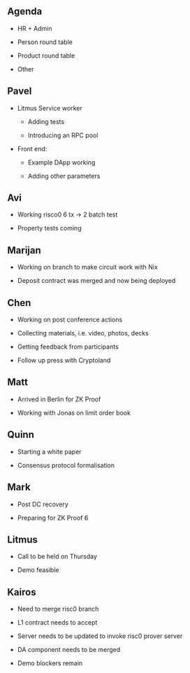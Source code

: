 ## Agenda

- HR + Admin

- Person round table

- Product round table

- Other

## Pavel

- Litmus Service worker

  - Adding tests

  - Introducing an RPC pool

- Front end:

  - Example DApp working

  - Adding other parameters

## Avi

- Working risco0 6 tx -> 2 batch test

- Property tests coming

## Marijan

- Working on branch to make circuit work with Nix

- Deposit contract was merged and now being deployed

## Chen

- Working on post conference actions

- Collecting materials, i.e. video, photos, decks

- Getting feedback from participants

- Follow up press with Cryptoland

## Matt

- Arrived in Berlin for ZK Proof

- Working with Jonas on limit order book

## Quinn

- Starting a white paper

- Consensus protocol formalisation

## Mark

- Post DC recovery

- Preparing for ZK Proof 6 

## Litmus

- Call to be held on Thursday

- Demo feasible

## Kairos

- Need to merge risc0 branch

- L1 contract needs to accept 

- Server needs to be updated to invoke risc0 prover server

- DA component needs to be merged

- Demo blockers remain
